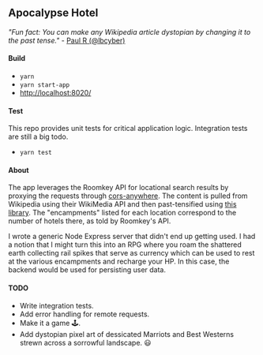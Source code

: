 ## Apocalypse Hotel

_"Fun fact: You can make any Wikipedia article dystopian by changing it to the past tense."_ - [Paul R (\@lbcyber)](https://twitter.com/lbcyber/status/1115015586243862528)

#### Build

- `yarn`
- `yarn start-app`
- [http://localhost:8020/](http://localhost:8020/)

#### Test

This repo provides unit tests for critical application logic. Integration tests are still a big todo.

- `yarn test`

#### About

The app leverages the Roomkey API for locational search results by proxying the requests through [cors-anywhere](https://cors-anywhere.herokuapp.com/). The content is pulled from Wikipedia using their WikiMedia API and then past-tensified using [this library](https://github.com/migregorio/Tensify/blob/master/tensify.js). The "encampments" listed for each location correspond to the number of hotels there, as told by Roomkey's API.

I wrote a generic Node Express server that didn't end up getting used. I had a notion that I might turn this into an RPG where you roam the shattered earth collecting rail spikes that serve as currency which can be used to rest at the various encampments and recharge your HP. In this case, the backend would be used for persisting user data.

#### TODO

- Write integration tests.
- Add error handling for remote requests.
- Make it a game 🕹️.
- Add dystopian pixel art of dessicated Marriots and Best Westerns strewn across a sorrowful landscape. 😃
